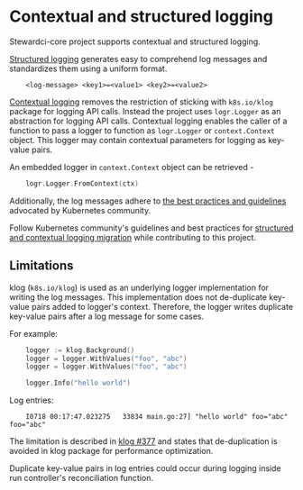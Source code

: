 # Contextual and structured logging

Stewardci-core project supports contextual and structured logging.

[Structured logging][kep_structured_logging] generates easy to comprehend log
messages and standardizes them using a uniform format.

```text
    <log-message> <key1>=<value1> <key2>=<value2>
```

[Contextual logging][kep_contextual_logging] removes the restriction of sticking
with `k8s.io/klog` package for logging API calls.
Instead the project uses `logr.Logger` as an abstraction for logging API calls.
Contextual logging enables the caller of a function to pass a logger to function
as `logr.Logger` or `context.Context` object.
This logger may contain contextual parameters for logging as key-value pairs.

An embedded logger in `context.Context` object can be retrieved -

```go
    logr.Logger.FromContext(ctx)
```

Additionally, the log messages adhere to [the best practices and guidelines][k8s_community_logging]
advocated by Kubernetes community.

Follow Kubernetes community's guidelines and best practices for
[structured and contextual logging migration][k8s_community_structured_logging_migration_guide]
while contributing to this project.

## Limitations

klog (`k8s.io/klog`) is used as an underlying logger implementation for writing
the log messages.
This implementation does not de-duplicate key-value pairs added to logger's
context.
Therefore, the logger writes duplicate key-value pairs after a log message for
some cases.

For example:

```go
    logger := klog.Background()
    logger = logger.WithValues("foo", "abc")
    logger = logger.WithValues("foo", "abc")

    logger.Info("hello world")
```

Log entries:

```text
    I0718 00:17:47.023275   33834 main.go:27] "hello world" foo="abc" foo="abc"
```

The limitation is described in [klog #377][klog_issue_377] and states that
de-duplication is avoided in klog package for performance optimization.

Duplicate key-value pairs in log entries could occur during logging inside run
controller's reconciliation function.

[kep_structured_logging]: https://github.com/kubernetes/enhancements/tree/master/keps/sig-instrumentation/1602-structured-logging
[kep_contextual_logging]: https://github.com/kubernetes/enhancements/tree/master/keps/sig-instrumentation/3077-contextual-logging
[k8s_community_logging]: https://github.com/kubernetes/community/blob/master/contributors/devel/sig-instrumentation/logging.md
[klog_issue_377]: https://github.com/kubernetes/klog/issues/377
[k8s_community_structured_logging_migration_guide]: https://github.com/kubernetes/community/blob/master/contributors/devel/sig-instrumentation/migration-to-structured-logging.md
